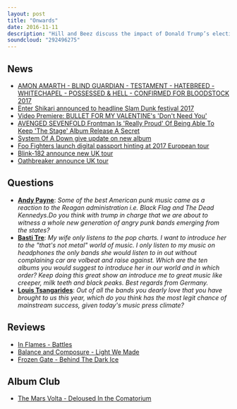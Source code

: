 ```yaml
---
layout: post
title: "Onwards"
date: 2016-11-11
description: "Hill and Beez discuss the impact of Donald Trump’s election on the world of rock & metal, new headliners announced for Bloodstock and Slam Dunk, the new Bullet For My valentine tune, the new album from in Flames plus a catch up on Balance & Composure and Frozen Gate and an in-depth Album Club on the debut album from The Mars Volta, Deloused In The Comatorium. All this and more from the best rock podcast on the planet!"
soundcloud: "292496275"
---
```


## News

- [AMON AMARTH - BLIND GUARDIAN - TESTAMENT - HATEBREED - WHITECHAPEL - POSSESSED & HELL - CONFIRMED FOR BLOODSTOCK 2017](http://www.bloodstock.uk.com/news/amon-amarth-blind-guardian-testament-hatebredd-whitechapel-possessed-confirmed-for-bloodstock-2017)
- [Enter Shikari announced to headline Slam Dunk festival 2017](http://www.nme.com/news/music/enter-shikari-announced-headline-slam-dunk-festival-2017-1835577)
- [Video Premiere: BULLET FOR MY VALENTINE's 'Don't Need You'](http://www.blabbermouth.net/news/video-premiere-bullet-for-my-valentine-dont-need-you/)
- [AVENGED SEVENFOLD Frontman Is 'Really Proud' Of Being Able To Keep 'The Stage' Album Release A Secret](http://www.blabbermouth.net/news/avenged-sevenfold-frontman-is-really-proud-of-being-able-to-keep-the-stage-album-release-a-secret/)
- [System Of A Down give update on new album](http://www.nme.com/news/music/system-give-update-new-album-1838065)
- [Foo Fighters launch digital passport hinting at 2017 European tour](http://www.nme.com/news/music/foo-fighters-launch-digital-passport-ahead-2017-european-tour-1832618)
- [Blink-182 announce new UK tour](http://www.nme.com/news/music/blink-182-announce-new-uk-tour-1830406)
- [Oathbreaker announce UK tour](http://www.punktastic.com/news/oathbreaker-announce-uk-tour/)


## Questions

- **[Andy Payne](https://www.facebook.com/thatsnotmetalpodcast/photos/a.1814755825417620.1073741828.1814737015419501/1991013497791851/?type=3&comment_id=1991031147790086&comment_tracking=%7B%22tn%22%3A%22R9%22%7D)**: *Some of the best American punk music came as a reaction to the Reagan administration i.e. Black Flag and The Dead Kennedys.Do you think with trump in charge that we are about to witness a whole new generation of angry punk bands emerging from the states?*
- **[Basti Tre](https://www.facebook.com/thatsnotmetalpodcast/photos/a.1814755825417620.1073741828.1814737015419501/1991013497791851/?type=3&comment_id=1991256501100884&comment_tracking=%7B%22tn%22%3A%22R9%22%7D)**: *My wife only listens to the pop charts. I want to introduce her to the "that's not metal" world of music. I only listen to my music on headphones the only bands she would listen to in out without complaining car are volbeat and raise against. Which are the ten albums you would suggest to introduce her in our world and in which order? Keep doing this great show an introduce me to great music like creeper, milk teeth and black peaks. Best regards from Germany.*
- **[Louis Tsangarides](https://www.facebook.com/thatsnotmetalpodcast/photos/a.1814755825417620.1073741828.1814737015419501/1991013497791851/?type=3&comment_id=1991616851064849&comment_tracking=%7B%22tn%22%3A%22R7%22%7D)**: *Out of all the bands you dearly love that you have brought to us this year, which do you think has the most legit chance of mainstream success, given today's music press climate?*


## Reviews

- [In Flames - Battles](https://itunes.apple.com/gb/album/battles/id1156495943)
- [Balance and Composure - Light We Made](https://itunes.apple.com/gb/album/light-we-made/id1155491782)
- [Frozen Gate - Behind The Dark Ice](https://frozengate.bandcamp.com/album/behind-the-dark-ice)


## Album Club

- [The Mars Volta - Deloused In the Comatorium](https://itunes.apple.com/gb/album/deloused-in-the-comatorium/id18334991)
